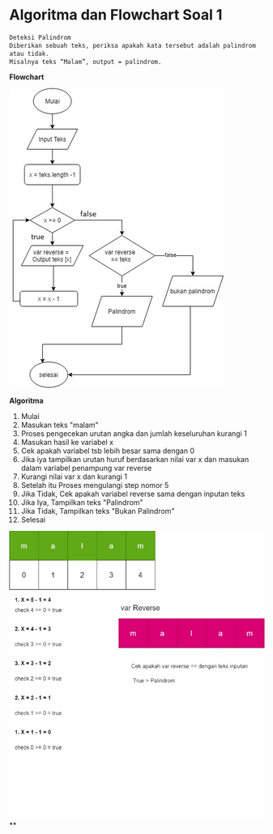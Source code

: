 # Algoritma dan Flowchart Soal 1

```
Deteksi Palindrom
Diberikan sebuah teks, periksa apakah kata tersebut adalah palindrom atau tidak.
Misalnya teks “Malam”, output = palindrom.
```

**Flowchart**

![](./diagram.jpg)

**Algoritma**

1. Mulai
2. Masukan teks "malam"
3. Proses pengecekan urutan angka dan jumlah keseluruhan kurangi 1
4. Masukan hasil ke variabel x
5. Cek apakah variabel tsb lebih besar sama dengan 0
6. Jika iya tampilkan urutan huruf berdasarkan nilai var x dan masukan dalam variabel penampung var reverse
7. Kurangi nilai var x dan kurangi 1
8. Setelah itu Proses mengulangi step nomor 5 
9. Jika Tidak, Cek apakah variabel reverse sama dengan inputan teks
10. Jika Iya, Tampilkan teks "Palindrom"
11. Jika Tidak, Tampilkan teks "Bukan Palindrom"
12. Selesai


![](./algoritma%20soal%201.jpg)
**
